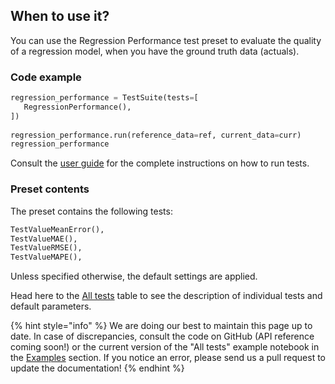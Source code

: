 ## When to use it?

You can use the Regression Performance test preset to evaluate the quality of a regression model, when you have the ground truth data (actuals).

### Code example

```python
regression_performance = TestSuite(tests=[
   RegressionPerformance(),
])
 
regression_performance.run(reference_data=ref, current_data=curr)
regression_performance
```

Consult the [user guide](../tests-and-reports/run-tests.md) for the complete instructions on how to run tests. 

### Preset contents

The preset contains the following tests:

```python
TestValueMeanError(),
TestValueMAE(),
TestValueRMSE(),
TestValueMAPE(),
```

Unless specified otherwise, the default settings are applied. 

Head here to the [All tests](../reference/all-tests.md) table to see the description of individual tests and default parameters. 

{% hint style="info" %} 
We are doing our best to maintain this page up to date. In case of discrepancies, consult the code on GitHub (API reference coming soon!) or the current version of the "All tests" example notebook in the [Examples](../get-started/examples.md) section. If you notice an error, please send us a pull request to update the documentation! 
{% endhint %}
